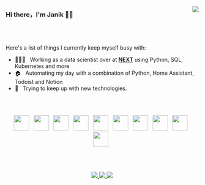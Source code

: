 <p align="right">
<img align="right" src="https://github-readme-stats.vercel.app/api?username=viertel97&show_icons=true&icon_color=CE1D2D&text_color=718096&bg_color=00000000&hide_title=true&hide_border=true" />
</p>

### Hi there，I'm Janik 🙋‍♂️

<br>
<br>
<br>
Here's a list of things I currently keep myself busy with:

- 👩🏻‍💻 &nbsp; Working as a data scientist over at **[NEXT](https://www.next-data-service.com/)** using Python, SQL, Kubernetes and more
- 🏠 &nbsp; Automating my day with a combination of Python, Home Assistant, Todoist and Notion
- 💫 &nbsp; Trying to keep up with new technologies.

<br>
<br>
<p align="center">
<img src="https://cdn.jsdelivr.net/gh/devicons/devicon/icons/python/python-original.svg" width="40" height="40" /> &nbsp;
<img src="https://cdn.jsdelivr.net/gh/devicons/devicon/icons/jupyter/jupyter-original.svg"  width="40" height="40" /> &nbsp;
<img src="https://cdn.jsdelivr.net/gh/devicons/devicon/icons/pytorch/pytorch-original.svg" width="40" height="40" /> &nbsp;
<img src="https://cdn.jsdelivr.net/gh/devicons/devicon/icons/tensorflow/tensorflow-original.svg" width="40" height="40" /> &nbsp;
<img src="https://cdn.jsdelivr.net/gh/devicons/devicon/icons/pandas/pandas-original.svg"  width="40" height="40" /> &nbsp;
<img src="https://cdn.jsdelivr.net/gh/devicons/devicon/icons/fastapi/fastapi-original.svg"  width="40" height="40" /> &nbsp;
<img src="https://cdn.jsdelivr.net/gh/devicons/devicon/icons/docker/docker-original.svg"  width="40" height="40" /> &nbsp;
<img src="https://cdn.jsdelivr.net/gh/devicons/devicon/icons/kubernetes/kubernetes-plain.svg"  width="40" height="40" /> &nbsp;
<img src="https://cdn.jsdelivr.net/gh/devicons/devicon/icons/azure/azure-original.svg" width="40" height="40"/>	&nbsp;
<img src="https://cdn.jsdelivr.net/gh/devicons/devicon/icons/raspberrypi/raspberrypi-original.svg"  width="40" height="40" /> &nbsp;
</p>
<br>
<br>
<p align="center">
<a href="https://linkedin.com/in/janik-viertel/">
<img src="https://img.shields.io/badge/-Janik-blue?style=for-the-badge&logo=Linkedin&logoColor=white&link=https://www.linkedin.com/in/janik-viertel/"/>
</a>
<a href="https://viertel-it.de">
<img src="https://img.shields.io/badge/website-000000?style=for-the-badge&logo=About.me&logoColor=white"/>
</a>
<a href="https://github.com/viertel97">
<img src="https://img.shields.io/github/followers/viertel97?label=GitHub Followers&style=for-the-badge"/>
</a>
</p>
